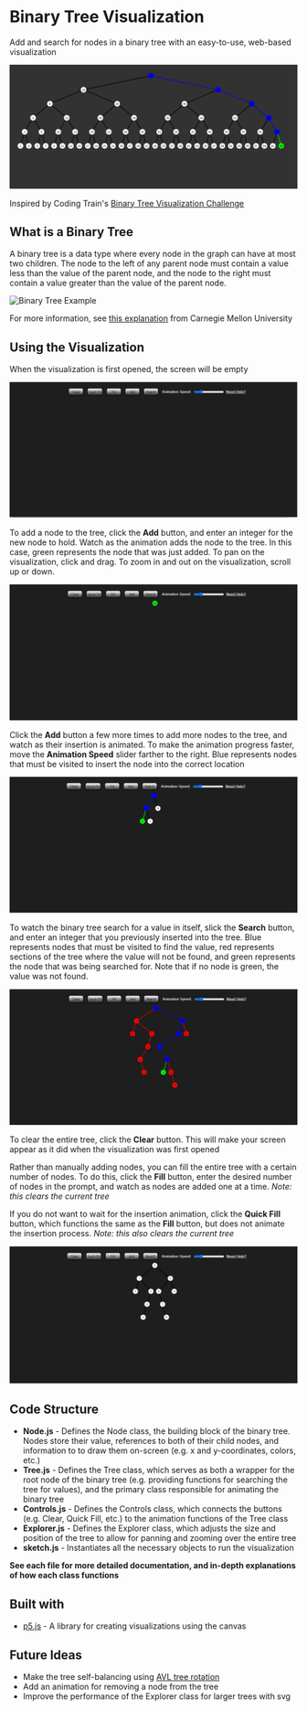 # Binary Tree Visualization

Add and search for nodes in a binary tree with an easy-to-use, web-based
visualization

![Example of balanced tree](/photos/balanced.png)

Inspired by Coding Train's [Binary Tree Visualization Challenge](https://thecodingtrain.com/CodingChallenges/065.2-binary-tree-viz.html)

## What is a Binary Tree

A binary tree is a data type where every node in the graph can have at most two
children. The node to the left of any parent node must contain a value less than
the value of the parent node, and the node to the right must contain a value
greater than the value of the parent node.

![Binary Tree Example](https://www.baeldung.com/wp-content/uploads/2017/12/Tree-1.jpg)

For more information, see [this explanation](https://www.cs.cmu.edu/~adamchik/15-121/lectures/Trees/trees.html)
from Carnegie Mellon University

## Using the Visualization

When the visualization is first opened, the screen will be empty

![Blank visualization](/photos/blank.PNG)

To add a node to the tree, click the **Add** button, and enter an integer for
the new node to hold. Watch as the animation adds the node to the tree. In this
case, green represents the node that was just added. To pan on the visualization,
click and drag. To zoom in and out on the visualization, scroll up or down.

![Single node](/photos/singlenode.png)

Click the **Add** button a few more times to add more nodes to the tree, and
watch as their insertion is animated. To make the animation progress faster,
move the **Animation Speed** slider farther to the right. Blue represents nodes
that must be visited to insert the node into the correct location

![Multiple nodes](/photos/manynodes.png)

To watch the binary tree search for a value in itself, slick the **Search**
button, and enter an integer that you previously inserted into the tree. Blue
represents nodes that must be visited to find the value, red represents sections
of the tree where the value will not be found, and green represents the node
that was being searched for. Note that if no node is green, the value was not
found.

![Search Example](/photos/search.png)

To clear the entire tree, click the **Clear** button. This will make your screen
appear as it did when the visualization was first opened

Rather than manually adding nodes, you can fill the entire tree with a certain
number of nodes. To do this, click the **Fill** button, enter the desired number
of nodes in the prompt, and watch as nodes are added one at a time.
*Note: this clears the current tree*

If you do not want to wait for the insertion animation, click the **Quick Fill**
button, which functions the same as the **Fill** button, but does not animate
the insertion process. *Note: this also clears the current tree*

![Fill Example](/photos/fill.png)

## Code Structure
* **Node.js** - Defines the Node class, the building block of the binary tree.
Nodes store their value, references to both of their child nodes, and
information to to draw them on-screen (e.g. x and y-coordinates, colors, etc.)
* **Tree.js** - Defines the Tree class, which serves as both a wrapper for the
root node of the binary tree (e.g. providing functions for searching the tree
    for values), and the primary class responsible for animating the binary tree
* **Controls.js** - Defines the Controls class, which connects the buttons
(e.g. Clear, Quick Fill, etc.) to the animation functions of the Tree class
* **Explorer.js** - Defines the Explorer class, which adjusts the size and
position of the tree to allow for panning and zooming over the entire tree
* **sketch.js** - Instantiates all the necessary objects to run the
visualization

**See each file for more detailed documentation, and in-depth explanations of
how each class functions**

## Built with
 * [p5.js](https://p5js.org/) -
 A library for creating visualizations using the canvas

## Future Ideas
* Make the tree self-balancing using [AVL tree rotation](https://www.cise.ufl.edu/~nemo/cop3530/AVL-Tree-Rotations.pdf)
* Add an animation for removing a node from the tree
* Improve the performance of the Explorer class for larger trees with svg
